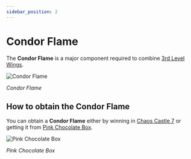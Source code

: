 ```yaml
---
sidebar_position: 2
---
```


# Condor Flame

The **Condor Flame** is a major component required to combine [3rd Level Wings](/crafting/wings/third-level-wings).

![Condor Flame](/img/items/others/condor-flame.png)

_Condor Flame_

## How to obtain the Condor Flame

You can obtain a **Condor Flame** either by winning in [Chaos Castle 7](/events/chaos-castle/) or getting it from [Pink Chocolate Box](/items/item-bags/misc/pink-chocolate-box/).

![Pink Chocolate Box](/img/items/item-bags/pink-chocolate-box.png)

_Pink Chocolate Box_
